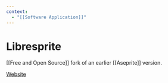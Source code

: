 ```yaml
---
context:
  - "[[Software Application]]"
---
```


# Libresprite

[[Free and Open Source]] fork of an earlier [[Aseprite]] version.

[Website](https://libresprite.github.io/#!/)
